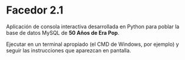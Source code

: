 # Facedor 2.1

Aplicación de consola interactiva desarrollada en Python para poblar la base de datos MySQL de **50 Años de Era Pop**.

Ejecutar en un terminal apropiado (el CMD de Windows, por ejemplo) y seguir las instrucciones que aparezcan en pantalla.
